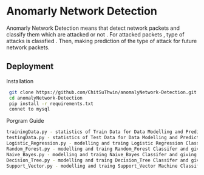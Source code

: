 # Anomarly Network Detection

Anomarly Network Detection means that detect network packets and classify them which are attacked or not . For attacked packets , type of attacks is classfied . Then, making prediction of the type of attack for future network packets. 



## Deployment

Installation

```bash
 git clone https://github.com/ChitSuThwin/anomalyNetwork-Detection.git
 cd anomalyNetwork-Detection
 pip install -r requirements.txt
 connet to mysql 
```
Porgram Guide 
```bash
trainingData.py - statistics of Train Data for Data Modelling and Prediction .
testingData.py - statistics of Test Data for Data Modelling and Prediction .
Logistic_Regression.py - modelling and traing Logistic Regression Classifer and giving results
Random_Forest.py - modelling and traing Random_Forest Classifer and giving results
Naive_Bayes.py - modelling and traing Naive_Bayes Classifer and giving results
Decision_Tree.py - modelling and traing Decision_Tree Classifer and giving results
Support_Vector.py - modelling and traing Support_Vector Machine Classifer and giving results
```

